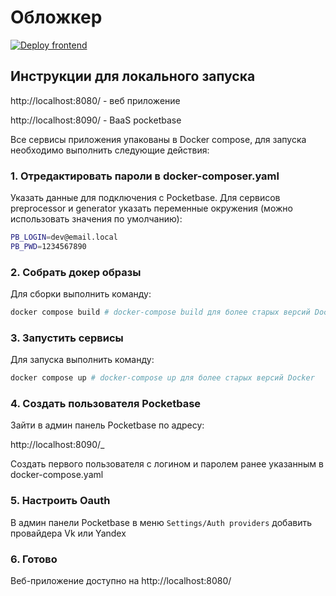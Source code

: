 # Обложкер

[![Deploy frontend](https://github.com/Dungeon-MASSters/MASSter/actions/workflows/deploy-frontend.yml/badge.svg)](https://github.com/Dungeon-MASSters/MASSter/actions/workflows/deploy-frontend.yml)

## Инструкции для локального запуска

http://localhost:8080/ - веб приложение

http://localhost:8090/ - BaaS pocketbase

Все сервисы приложения упакованы в Docker compose, для запуска необходимо
выполнить следующие действия:

### 1. Отредактировать пароли в docker-composer.yaml

Указать данные для подключения с Pocketbase. Для сервисов preprocessor и
generator указать переменные окружения (можно использовать значения по
умолчанию):

```bash
PB_LOGIN=dev@email.local
PB_PWD=1234567890
```

### 2. Собрать докер образы

Для сборки выполнить команду:

```bash
docker compose build # docker-compose build для более старых версий Docker
```

### 3. Запустить сервисы

Для запуска выполнить команду:

```bash
docker compose up # docker-compose up для более старых версий Docker
```

### 4. Создать пользователя Pocketbase

Зайти в админ панель Pocketbase по адресу:

http://localhost:8090/_

Создать первого пользователя с логином и паролем ранее указанным в
docker-compose.yaml

### 5. Настроить Oauth

В админ панели Pocketbase в меню `Settings/Auth providers` добавить провайдера
Vk или Yandex

### 6. Готово

Веб-приложение доступно на http://localhost:8080/
